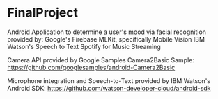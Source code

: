 # FinalProject

Android Application to determine a user's mood via facial recognition provided by: 
  Google's Firebase MLKit, specifically Mobile Vision
  IBM Watson's Speech to Text
  Spotify for Music Streaming
  
Camera API provided by Google Samples 
  Camera2Basic Sample: https://github.com/googlesamples/android-Camera2Basic

Microphone integration and Speech-to-Text provided by 
  IBM Watson's Android SDK: https://github.com/watson-developer-cloud/android-sdk
